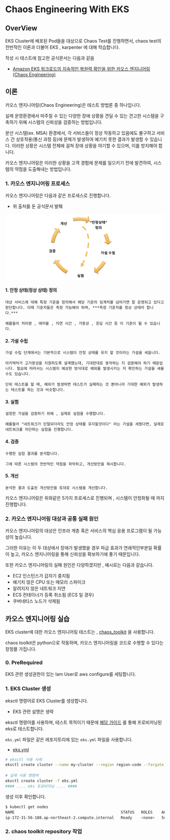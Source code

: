 # Chaos Engineering With EKS
## OverView
EKS Cluster에 배포된 Pod들을 대상으로 Chaos Test를 진행하면서, chaos test의 전반적인 이론과 더불어 EKS , karpenter 에 대해 학습합니다.

작성 시 테스트에 참고한 공식문서는 다음과 같음
- [Amazon EKS 워크로드의 지속적인 복원력 확인을 위한 카오스 엔지니어링 (Chaos Engineering)](https://aws.amazon.com/ko/blogs/tech/continuous-resilience-testing-for-amazon-eks-workloads-with-chaos-engineering/)

## 이론
카오스 엔지니어링(Chaos Engineering)은 테스트 방법론 중 하나입니다.

실제 운영환경에서 마주칠 수 있는 다양한 장애 상황을 견딜 수 있는 견고한 시스템을 구축하기 위해 시스템의 신뢰성을 검증하는 방법입니다.

분산 시스템(ex. MSA) 환경에서, 각 서비스들이 정상 작동하고 있음에도 불구하고 서비스 간 상호작용(통신 과정 등)에 문제가 발생하여 예기치 못한 결과가 발생할 수 있습니다. 이러한 상황은 시스템 전체에 걸쳐 장애 상황을 야기할 수 있으며, 이를 방지해야 합니다.

카오스 엔지니어링은 이러한 상황을 고객 경험에 문제를 일으키기 전에 발견하여, 시스템의 약점을 도출해내는 방법입니다.

### 1. 카오스 엔지니어링 프로세스
카오스 엔지니어링은 다음과 같은 프로세스로 진행합니다.
- 위 출처를 둔 공식문서 발췌

![01-chaos-engineering-procedure][01-chaos-engineering-procedure]

[01-chaos-engineering-procedure]:../images/01-chaos-engineering-procedure.png

#### 1. 안정 상태(정상 상태) 정의
    
    대상 서비스에 대해 특정 기준을 정의해서 해당 기준의 임계치를 넘어가면 잘 운영되고 있다고 판단합니다. 이때 기준치들은 측정 가능해야 하며, ***측정 기준치를 정상 상태라 합니다.***

    예를들어 처리량 , 에러율 , 지연 시간 , 가용성 , 응답 시간 등 이 기준이 될 수 있습니다.

#### 2. 가설 수립

    가설 수립 단계에서는 기본적으로 시스템이 안정 상태를 유지 할 것이라는 가설을 세웁니다. 
    
    아키텍처가 고가용성을 지원하도록 설계했는데, 기대한대로 동작하는 지 검증해야 하기 때문입니다. 필요에 따라서는 시스템이 예상한 방식대로 예외를 발생시키는 지 확인하는 가설을 세울 수도 있습니다. 
    
    단위 테스트를 할 때, 예외가 발생하면 테스트가 실패하는 것 뿐아니라 기대한 예외가 발생하는 테스트를 하는 것과 비슷합니다.

#### 3. 실험

    설정한 가설을 검증하기 위해 , 실제로 실험을 수행합니다.

    예를들어 "네트워크가 단절되더라도 안정 상태를 유지할것이다" 라는 가설을 세웠다면, 실제로 네트워크를 차단하는 실험을 진행합니다.

#### 4. 검증

    수행한 실험 결과를 분석합니다.

    그에 따른 시스템의 전반적인 약점을 파악하고, 개선방안을 제시합니다.

#### 5. 개선

    분석한 결과 도출된 개선방안을 토대로 시스템을 개선합니다.

카오스 엔지니어링은 위와같은 5가지 프로세스로 진행되며 , 시스템이 안정화될 때 까지 진행합니다.

### 2. 카오스 엔지니어링 대상과 공통 실패 원인
카오스 엔지니어링의 대상은 인프라 계층 혹은 서비스의 핵심 응용 프로그램이 될 가능성이 높습니다.

그러한 이유는 이 두 대상에서 장애가 발생했을 경우 파급 효과가 연쇄적인부분일 확률이 높고, 카오스 엔지니어링을 통해 신뢰성을 확보하기에 좋기 때문입니다.

또한 카오스 엔지니어링의 실패 원인은 다양하겠지만 , 예시로는 다음과 같습니다.
- EC2 인스턴스가 갑자기 중지됨
- 예기치 않은 CPU 또는 메모리 스파이크
- 알려지지 않은 네트워크 지연
- ECS 컨테이너가 등록 취소됨 (ECS 일 경우)
- 쿠버네티스 노드가 삭제됨

## 카오스 엔지니어링 실습
EKS cluster에 대한 카오스 엔지니어링 테스트는 , [chaos_toolkit](https://chaostoolkit.org/reference/usage/install/) 을 사용합니다.

chaos toolkit은 python으로 작동하며, 카오스 엔지니어링을 코드로 수행할 수 있다는 장정믈 가집니다.

### 0. PreRequired
EKS 관련 생성권한이 있는 Iam User로 aws configure를 세팅합니다.

### 1. EKS Cluster 생성
eksctl 명령어로 EKS Cluster를 생성합니다.
- EKS 관련 설명은 생략

eksctl 명령어를 사용하며, 테스트 목적이기 때문에 [해당 가이드](https://docs.aws.amazon.com/eks/latest/userguide/getting-started-eksctl.html) 를 통해 프로비저닝된 eks로 테스트합니다.

```eks.yml``` 파일은 같은 레포지토리에 있는 ```eks.yml``` 파일을 사용합니다.
- [eks.yml](./eks.yml)

```bash
# eksctl 사용 사례
eksctl create cluster --name my-cluster --region region-code --fargate

# 실제 사용 명령여
eksctl create cluster -f eks.yml
#### .... eks 프로비저닝 .... ####
```

생성 이후 확인합니다.

```bash
$ kubectl get nodes
NAME                                               STATUS   ROLES    AGE     VERSION
ip-172-31-56-188.ap-northeast-2.compute.internal   Ready    <none>   5m12s   v1.29.3-eks-ae9a62a
```

### 2. chaos toolkit repository 작업
